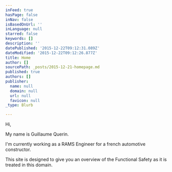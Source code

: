 ```yaml
---
inFeed: true
hasPage: false
inNav: false
isBasedOnUrl: ''
inLanguage: null
starred: false
keywords: []
description: ''
datePublished: '2015-12-22T09:12:31.089Z'
dateModified: '2015-12-22T09:12:26.877Z'
title: Home
author: []
sourcePath: _posts/2015-12-21-homepage.md
published: true
authors: []
publisher:
  name: null
  domain: null
  url: null
  favicon: null
_type: Blurb

---
```

Hi,

My name is Guillaume Querin.

I'm currently working as a RAMS Engineer for a french automotive constructor.

This site is designed to give you an overview of the Functional Safety as it is treated in this domain.